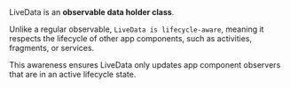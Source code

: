 
##

LiveData is an **observable data holder class**. 

Unlike a regular observable, `LiveData is lifecycle-aware`, meaning it respects the lifecycle of other app components, such as activities, fragments, or services. 

This awareness ensures LiveData only updates app component observers that are in an active lifecycle state.

